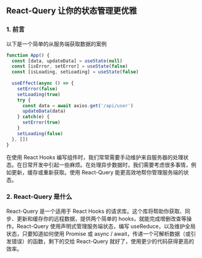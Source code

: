 ## React-Query 让你的状态管理更优雅

### 1. 前言

以下是一个简单的从服务端获取数据的案例

```jsx
function App() {
  const [data, updateData] = useState(null)
  const [isError, setError] = useState(false)
  const [isLoading, setLoading] = useState(false)
  
  useEffect(async () => {
    setError(false)
    setLoading(true)
    try {
      const data = await axios.get('/api/user')
      updateData(data)
    } catch(e) {
      setError(true)
    }
    setLoading(false)
  }, [])
}
```

在使用  React Hooks 编写组件时，我们常常需要手动维护来自服务器的处理状态。在日常开发中引起一些麻烦。在处理异步数据时，我们需要考虑很多事情，例如更新，缓存或重新获取。使用 React-Query 能更高效地帮你管理服务端的状态。

### 2. React-Query 是什么

React-Query 是一个适用于 React Hooks 的请求库。这个库将帮助你获取、同步、更新和缓存你的远程数据，提供两个简单的 hooks，就能完成增删改查等操作。React-Query 使用声明式管理服务端状态，编写 useReduce，以及维护全局状态，只要知道如何使用 Promise 或 async / await，传递一个可解析数据（或引发错误）的函数，剩下的交给 React-Query 就好了，使用更少的代码获得更高的效率。